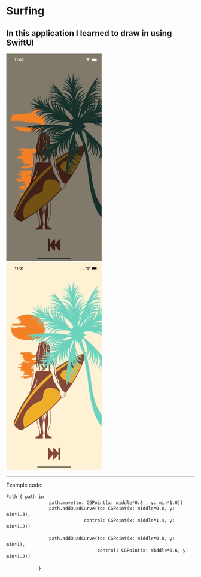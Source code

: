 # Surfing

## In this application I learned to draw in using SwiftUI

![](https://github.com/GlushchenkoSergei/GlushchenkoSergei/blob/main/surfingDark.gif?raw=true)
![](https://github.com/GlushchenkoSergei/GlushchenkoSergei/blob/main/surfing.gif?raw=true)

____
Example code:

```
Path { path in
                path.move(to: CGPoint(x: middle*0.8 , y: min*1.0))
                path.addQuadCurve(to: CGPoint(x: middle*0.8, y: min*1.3),
                             control: CGPoint(x: middle*1.4, y: min*1.2))
                
                path.addQuadCurve(to: CGPoint(x: middle*0.8, y: min*1),
                                  control: CGPoint(x: middle*0.6, y: min*1.2))
                
            }
```
